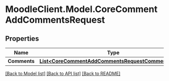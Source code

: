 # MoodleClient.Model.CoreCommentAddCommentsRequest

## Properties

Name | Type | Description | Notes
------------ | ------------- | ------------- | -------------
**Comments** | [**List&lt;CoreCommentAddCommentsRequestCommentsInner&gt;**](CoreCommentAddCommentsRequestCommentsInner.md) |  | 

[[Back to Model list]](../README.md#documentation-for-models) [[Back to API list]](../README.md#documentation-for-api-endpoints) [[Back to README]](../README.md)

